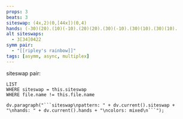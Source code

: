 ```yaml
---
props: 3
beats: 3
siteswap: (4x,2)(0,[44x])(0,4)
hands: (-30)(20).(10)(-10).(20)(20).(30)(-10).(30)(10).(30)(10).
alt siteswaps:
  - 3[34]0422
symm pair:
  - "[[ripley's rainbow]]"
tags: [asymm, async, multiplex]
---
```

siteswap pair:
```dataview
LIST
WHERE siteswap = this.siteswap
WHERE file.name != this.file.name
```
```dataviewjs
dv.paragraph("```siteswap\npattern: " + dv.current().siteswap + "\nhands: " + dv.current().hands + "\ncolors: mixed\n```");
```
